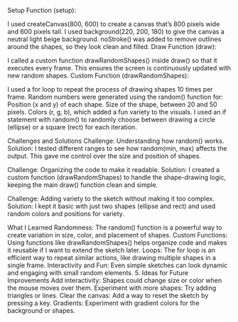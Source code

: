 Setup Function (setup):

I used createCanvas(800, 600) to create a canvas that’s 800 pixels wide and 600 pixels tall.
I used background(220, 200, 180) to give the canvas a neutral light beige background.
noStroke() was added to remove outlines around the shapes, so they look clean and filled.
Draw Function (draw):

I called a custom function drawRandomShapes() inside draw() so that it executes every frame.
This ensures the screen is continuously updated with new random shapes.
Custom Function (drawRandomShapes):

I used a for loop to repeat the process of drawing shapes 10 times per frame.
Random numbers were generated using the random() function for:
Position (x and y) of each shape.
Size of the shape, between 20 and 50 pixels.
Colors (r, g, b), which added a fun variety to the visuals.
I used an if statement with random() to randomly choose between drawing a circle (ellipse) or a square (rect) for each iteration.

Challenges and Solutions
Challenge: Understanding how random() works.
Solution: I tested different ranges to see how random(min, max) affects the output. This gave me control over the size and position of shapes.

Challenge: Organizing the code to make it readable.
Solution: I created a custom function (drawRandomShapes) to handle the shape-drawing logic, keeping the main draw() function clean and simple.

Challenge: Adding variety to the sketch without making it too complex.
Solution: I kept it basic with just two shapes (ellipse and rect) and used random colors and positions for variety.

What I Learned
Randomness: The random() function is a powerful way to create variation in size, color, and placement of shapes.
Custom Functions: Using functions like drawRandomShapes() helps organize code and makes it reusable if I want to extend the sketch later.
Loops: The for loop is an efficient way to repeat similar actions, like drawing multiple shapes in a single frame.
Interactivity and Fun: Even simple sketches can look dynamic and engaging with small random elements.
5. Ideas for Future Improvements
Add interactivity: Shapes could change size or color when the mouse moves over them.
Experiment with more shapes: Try adding triangles or lines.
Clear the canvas: Add a way to reset the sketch by pressing a key.
Gradients: Experiment with gradient colors for the background or shapes.
